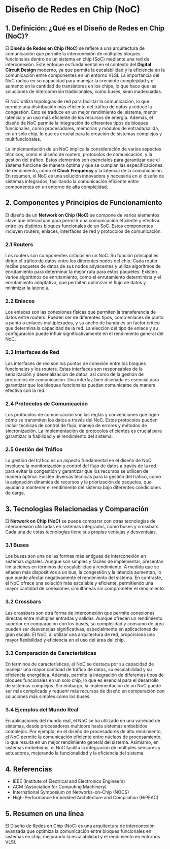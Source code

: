 # Diseño de Redes en Chip (NoC)

## 1. Definición: ¿Qué es el **Diseño de Redes en Chip (NoC)**?
El **Diseño de Redes en Chip (NoC)** se refiere a una arquitectura de comunicación que permite la interconexión de múltiples bloques funcionales dentro de un sistema en chip (SoC) mediante una red de interconexión. Este enfoque es fundamental en el contexto del **Digital Circuit Design** moderno, ya que permite la escalabilidad y la eficiencia en la comunicación entre componentes en un entorno VLSI. La importancia del NoC radica en su capacidad para manejar la creciente complejidad y el aumento en la cantidad de transistores en los chips, lo que hace que las soluciones de interconexión tradicionales, como buses, sean inadecuadas.

El NoC utiliza topologías de red para facilitar la comunicación, lo que permite una distribución más eficiente del tráfico de datos y reduce la congestión. Esto se traduce en un mejor rendimiento del sistema, menor latencia y un uso más eficiente de los recursos de energía. Además, el diseño de NoC permite la integración de diferentes tipos de bloques funcionales, como procesadores, memorias y módulos de entrada/salida, en un solo chip, lo que es crucial para la creación de sistemas complejos y multifuncionales.

La implementación de un NoC implica la consideración de varios aspectos técnicos, como el diseño de routers, protocolos de comunicación, y la gestión del tráfico. Estos elementos son esenciales para garantizar que el sistema funcione de manera óptima y que se cumplan las especificaciones de rendimiento, como el **Clock Frequency** y la latencia de la comunicación. En resumen, el NoC es una solución innovadora y necesaria en el diseño de sistemas integrados, facilitando la comunicación eficiente entre componentes en un entorno de alta complejidad.

## 2. Componentes y Principios de Funcionamiento
El diseño de un **Network on Chip (NoC)** se compone de varios elementos clave que interactúan para permitir una comunicación eficiente y efectiva entre los distintos bloques funcionales de un SoC. Estos componentes incluyen routers, enlaces, interfaces de red y protocolos de comunicación.

### 2.1 Routers
Los routers son componentes críticos en un NoC. Su función principal es dirigir el tráfico de datos entre los diferentes nodos del chip. Cada router recibe paquetes de datos de sus nodos adyacentes y utiliza algoritmos de enrutamiento para determinar la mejor ruta para estos paquetes. Existen varios algoritmos de enrutamiento, como el enrutamiento determinista y el enrutamiento adaptativo, que permiten optimizar el flujo de datos y minimizar la latencia.

### 2.2 Enlaces
Los enlaces son las conexiones físicas que permiten la transferencia de datos entre routers. Pueden ser de diferentes tipos, como enlaces de punto a punto o enlaces multiplexados, y su ancho de banda es un factor crítico que determina la capacidad de la red. La elección del tipo de enlace y su configuración puede influir significativamente en el rendimiento general del NoC.

### 2.3 Interfaces de Red
Las interfaces de red son los puntos de conexión entre los bloques funcionales y los routers. Estas interfaces son responsables de la serialización y deserialización de datos, así como de la gestión de protocolos de comunicación. Una interfaz bien diseñada es esencial para garantizar que los bloques funcionales puedan comunicarse de manera efectiva con la red.

### 2.4 Protocolos de Comunicación
Los protocolos de comunicación son las reglas y convenciones que rigen cómo se transmiten los datos a través del NoC. Estos protocolos pueden incluir técnicas de control de flujo, manejo de errores y métodos de sincronización. La implementación de protocolos eficientes es crucial para garantizar la fiabilidad y el rendimiento del sistema.

### 2.5 Gestión del Tráfico
La gestión del tráfico es un aspecto fundamental en el diseño de NoC. Involucra la monitorización y control del flujo de datos a través de la red para evitar la congestión y garantizar que los recursos se utilicen de manera óptima. Existen diversas técnicas para la gestión del tráfico, como la asignación dinámica de recursos y la priorización de paquetes, que ayudan a mantener el rendimiento del sistema bajo diferentes condiciones de carga.

## 3. Tecnologías Relacionadas y Comparación
El **Network on Chip (NoC)** se puede comparar con otras tecnologías de interconexión utilizadas en sistemas integrados, como buses y crossbars. Cada una de estas tecnologías tiene sus propias ventajas y desventajas.

### 3.1 Buses
Los buses son una de las formas más antiguas de interconexión en sistemas digitales. Aunque son simples y fáciles de implementar, presentan limitaciones en términos de escalabilidad y rendimiento. A medida que se añaden más dispositivos a un bus, la congestión y la latencia aumentan, lo que puede afectar negativamente el rendimiento del sistema. En contraste, el NoC ofrece una solución más escalable y eficiente, permitiendo una mayor cantidad de conexiones simultáneas sin comprometer el rendimiento.

### 3.2 Crossbars
Las crossbars son otra forma de interconexión que permite conexiones directas entre múltiples entradas y salidas. Aunque ofrecen un rendimiento superior en comparación con los buses, su complejidad y consumo de área pueden ser desventajas significativas, especialmente en aplicaciones de gran escala. El NoC, al utilizar una arquitectura de red, proporciona una mayor flexibilidad y eficiencia en el uso del área del chip.

### 3.3 Comparación de Características
En términos de características, el NoC se destaca por su capacidad de manejar una mayor cantidad de tráfico de datos, su escalabilidad y su eficiencia energética. Además, permite la integración de diferentes tipos de bloques funcionales en un solo chip, lo que es esencial para el desarrollo de sistemas complejos. Sin embargo, la implementación de un NoC puede ser más complicada y requerir más recursos de diseño en comparación con soluciones más simples como los buses.

### 3.4 Ejemplos del Mundo Real
En aplicaciones del mundo real, el NoC se ha utilizado en una variedad de sistemas, desde procesadores multicore hasta sistemas embebidos complejos. Por ejemplo, en el diseño de procesadores de alto rendimiento, el NoC permite la comunicación eficiente entre núcleos de procesamiento, lo que resulta en un mejor rendimiento general del sistema. Asimismo, en sistemas embebidos, el NoC facilita la integración de múltiples sensores y actuadores, mejorando la funcionalidad y la eficiencia del sistema.

## 4. Referencias
- IEEE (Institute of Electrical and Electronics Engineers)
- ACM (Association for Computing Machinery)
- International Symposium on Networks-on-Chip (NOCS)
- High-Performance Embedded Architecture and Compilation (HiPEAC)

## 5. Resumen en una línea
El Diseño de Redes en Chip (NoC) es una arquitectura de interconexión avanzada que optimiza la comunicación entre bloques funcionales en sistemas en chip, mejorando la escalabilidad y el rendimiento en entornos VLSI.